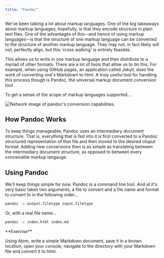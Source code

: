 ```yaml
---
title: "Pandoc"
---
```


We've been talking a lot about markup languages. One of the big takeaways about markup languages, hopefully, is that they encode structure in plain text files. One of the advantages of this--and hence of using markup languages--is that the structure of one markup language can be converted to the structure of another markup language. They may not, in fact likely will not, perfectly align, but this 'cross walking' is entirely feasible.

This allows us to write in one markup language and then distribute to a myriad of other formats. There are a lot of tools that allow us to do this. For example, when using GitHub pages, an application called Jekyll, does the work of converting one's Markdown to html. A truly useful tool for handling this process though is Pandoc, the universal markup document conversion tool.

To get a sense of the scope of markup languages supported...

![Network image of pandoc's conversion capabilities.](https://pandoc.org/diagram.svgz?v=20220404105907)

## How Pandoc Works

To keep things manageable, Pandoc uses an intermediary document structure. That is, everything that is fed into it is first converted to a Pandoc structured representation of that file and then moved to the desired otuput format. Adding new conversions then is as simple as translating between the intermediary document structure, as opposed to between every conceivable markup langauge.

## Using Pandoc

We'll keep things simple for now. Pandoc is a command line tool. And at it's very basic takes two arguments, a file to convert and a file name and format to convert to in the following order...

```bash
pandoc -o output.filetype input.filetype
```

Or, with a real file name...

```bash
pandoc -o index.html index.md
```

<div class = "exercise">
**Exercise**

Using Atom, write a simple Markdown document, save it in a known location, open your console, navigate to the directory with your Markdown file and convert it to html.
</div>
